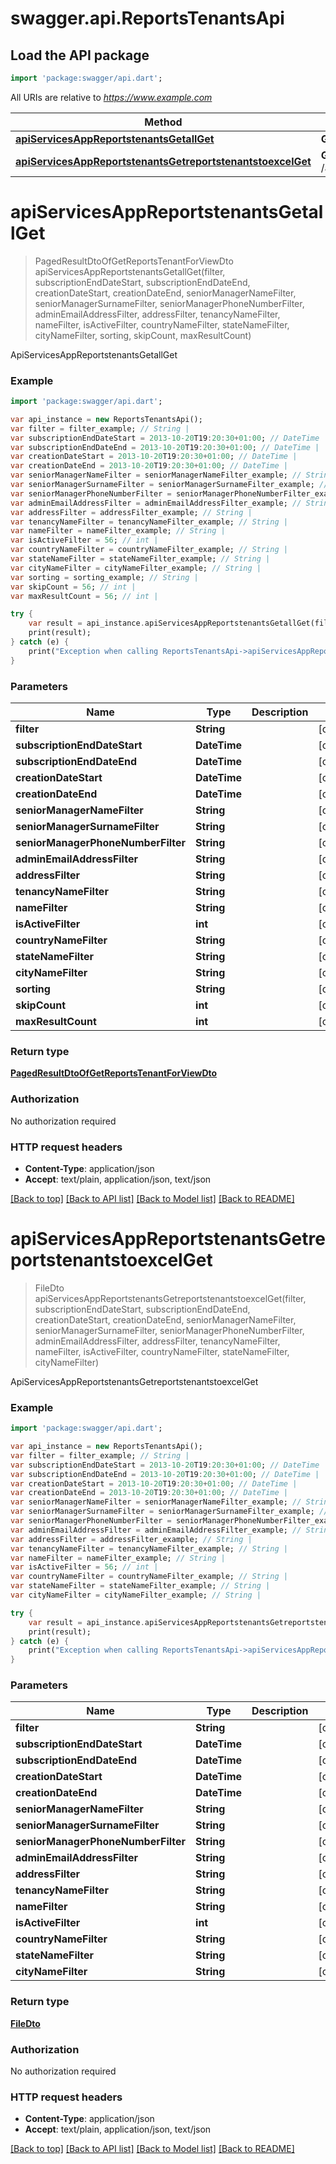 # swagger.api.ReportsTenantsApi

## Load the API package
```dart
import 'package:swagger/api.dart';
```

All URIs are relative to *https://www.example.com*

Method | HTTP request | Description
------------- | ------------- | -------------
[**apiServicesAppReportstenantsGetallGet**](ReportsTenantsApi.md#apiServicesAppReportstenantsGetallGet) | **GET** /api/services/app/ReportsTenants/GetAll | ApiServicesAppReportstenantsGetallGet
[**apiServicesAppReportstenantsGetreportstenantstoexcelGet**](ReportsTenantsApi.md#apiServicesAppReportstenantsGetreportstenantstoexcelGet) | **GET** /api/services/app/ReportsTenants/GetReportsTenantsToExcel | ApiServicesAppReportstenantsGetreportstenantstoexcelGet


# **apiServicesAppReportstenantsGetallGet**
> PagedResultDtoOfGetReportsTenantForViewDto apiServicesAppReportstenantsGetallGet(filter, subscriptionEndDateStart, subscriptionEndDateEnd, creationDateStart, creationDateEnd, seniorManagerNameFilter, seniorManagerSurnameFilter, seniorManagerPhoneNumberFilter, adminEmailAddressFilter, addressFilter, tenancyNameFilter, nameFilter, isActiveFilter, countryNameFilter, stateNameFilter, cityNameFilter, sorting, skipCount, maxResultCount)

ApiServicesAppReportstenantsGetallGet



### Example 
```dart
import 'package:swagger/api.dart';

var api_instance = new ReportsTenantsApi();
var filter = filter_example; // String | 
var subscriptionEndDateStart = 2013-10-20T19:20:30+01:00; // DateTime | 
var subscriptionEndDateEnd = 2013-10-20T19:20:30+01:00; // DateTime | 
var creationDateStart = 2013-10-20T19:20:30+01:00; // DateTime | 
var creationDateEnd = 2013-10-20T19:20:30+01:00; // DateTime | 
var seniorManagerNameFilter = seniorManagerNameFilter_example; // String | 
var seniorManagerSurnameFilter = seniorManagerSurnameFilter_example; // String | 
var seniorManagerPhoneNumberFilter = seniorManagerPhoneNumberFilter_example; // String | 
var adminEmailAddressFilter = adminEmailAddressFilter_example; // String | 
var addressFilter = addressFilter_example; // String | 
var tenancyNameFilter = tenancyNameFilter_example; // String | 
var nameFilter = nameFilter_example; // String | 
var isActiveFilter = 56; // int | 
var countryNameFilter = countryNameFilter_example; // String | 
var stateNameFilter = stateNameFilter_example; // String | 
var cityNameFilter = cityNameFilter_example; // String | 
var sorting = sorting_example; // String | 
var skipCount = 56; // int | 
var maxResultCount = 56; // int | 

try { 
    var result = api_instance.apiServicesAppReportstenantsGetallGet(filter, subscriptionEndDateStart, subscriptionEndDateEnd, creationDateStart, creationDateEnd, seniorManagerNameFilter, seniorManagerSurnameFilter, seniorManagerPhoneNumberFilter, adminEmailAddressFilter, addressFilter, tenancyNameFilter, nameFilter, isActiveFilter, countryNameFilter, stateNameFilter, cityNameFilter, sorting, skipCount, maxResultCount);
    print(result);
} catch (e) {
    print("Exception when calling ReportsTenantsApi->apiServicesAppReportstenantsGetallGet: $e\n");
}
```

### Parameters

Name | Type | Description  | Notes
------------- | ------------- | ------------- | -------------
 **filter** | **String**|  | [optional] 
 **subscriptionEndDateStart** | **DateTime**|  | [optional] 
 **subscriptionEndDateEnd** | **DateTime**|  | [optional] 
 **creationDateStart** | **DateTime**|  | [optional] 
 **creationDateEnd** | **DateTime**|  | [optional] 
 **seniorManagerNameFilter** | **String**|  | [optional] 
 **seniorManagerSurnameFilter** | **String**|  | [optional] 
 **seniorManagerPhoneNumberFilter** | **String**|  | [optional] 
 **adminEmailAddressFilter** | **String**|  | [optional] 
 **addressFilter** | **String**|  | [optional] 
 **tenancyNameFilter** | **String**|  | [optional] 
 **nameFilter** | **String**|  | [optional] 
 **isActiveFilter** | **int**|  | [optional] 
 **countryNameFilter** | **String**|  | [optional] 
 **stateNameFilter** | **String**|  | [optional] 
 **cityNameFilter** | **String**|  | [optional] 
 **sorting** | **String**|  | [optional] 
 **skipCount** | **int**|  | [optional] 
 **maxResultCount** | **int**|  | [optional] 

### Return type

[**PagedResultDtoOfGetReportsTenantForViewDto**](PagedResultDtoOfGetReportsTenantForViewDto.md)

### Authorization

No authorization required

### HTTP request headers

 - **Content-Type**: application/json
 - **Accept**: text/plain, application/json, text/json

[[Back to top]](#) [[Back to API list]](../README.md#documentation-for-api-endpoints) [[Back to Model list]](../README.md#documentation-for-models) [[Back to README]](../README.md)

# **apiServicesAppReportstenantsGetreportstenantstoexcelGet**
> FileDto apiServicesAppReportstenantsGetreportstenantstoexcelGet(filter, subscriptionEndDateStart, subscriptionEndDateEnd, creationDateStart, creationDateEnd, seniorManagerNameFilter, seniorManagerSurnameFilter, seniorManagerPhoneNumberFilter, adminEmailAddressFilter, addressFilter, tenancyNameFilter, nameFilter, isActiveFilter, countryNameFilter, stateNameFilter, cityNameFilter)

ApiServicesAppReportstenantsGetreportstenantstoexcelGet



### Example 
```dart
import 'package:swagger/api.dart';

var api_instance = new ReportsTenantsApi();
var filter = filter_example; // String | 
var subscriptionEndDateStart = 2013-10-20T19:20:30+01:00; // DateTime | 
var subscriptionEndDateEnd = 2013-10-20T19:20:30+01:00; // DateTime | 
var creationDateStart = 2013-10-20T19:20:30+01:00; // DateTime | 
var creationDateEnd = 2013-10-20T19:20:30+01:00; // DateTime | 
var seniorManagerNameFilter = seniorManagerNameFilter_example; // String | 
var seniorManagerSurnameFilter = seniorManagerSurnameFilter_example; // String | 
var seniorManagerPhoneNumberFilter = seniorManagerPhoneNumberFilter_example; // String | 
var adminEmailAddressFilter = adminEmailAddressFilter_example; // String | 
var addressFilter = addressFilter_example; // String | 
var tenancyNameFilter = tenancyNameFilter_example; // String | 
var nameFilter = nameFilter_example; // String | 
var isActiveFilter = 56; // int | 
var countryNameFilter = countryNameFilter_example; // String | 
var stateNameFilter = stateNameFilter_example; // String | 
var cityNameFilter = cityNameFilter_example; // String | 

try { 
    var result = api_instance.apiServicesAppReportstenantsGetreportstenantstoexcelGet(filter, subscriptionEndDateStart, subscriptionEndDateEnd, creationDateStart, creationDateEnd, seniorManagerNameFilter, seniorManagerSurnameFilter, seniorManagerPhoneNumberFilter, adminEmailAddressFilter, addressFilter, tenancyNameFilter, nameFilter, isActiveFilter, countryNameFilter, stateNameFilter, cityNameFilter);
    print(result);
} catch (e) {
    print("Exception when calling ReportsTenantsApi->apiServicesAppReportstenantsGetreportstenantstoexcelGet: $e\n");
}
```

### Parameters

Name | Type | Description  | Notes
------------- | ------------- | ------------- | -------------
 **filter** | **String**|  | [optional] 
 **subscriptionEndDateStart** | **DateTime**|  | [optional] 
 **subscriptionEndDateEnd** | **DateTime**|  | [optional] 
 **creationDateStart** | **DateTime**|  | [optional] 
 **creationDateEnd** | **DateTime**|  | [optional] 
 **seniorManagerNameFilter** | **String**|  | [optional] 
 **seniorManagerSurnameFilter** | **String**|  | [optional] 
 **seniorManagerPhoneNumberFilter** | **String**|  | [optional] 
 **adminEmailAddressFilter** | **String**|  | [optional] 
 **addressFilter** | **String**|  | [optional] 
 **tenancyNameFilter** | **String**|  | [optional] 
 **nameFilter** | **String**|  | [optional] 
 **isActiveFilter** | **int**|  | [optional] 
 **countryNameFilter** | **String**|  | [optional] 
 **stateNameFilter** | **String**|  | [optional] 
 **cityNameFilter** | **String**|  | [optional] 

### Return type

[**FileDto**](FileDto.md)

### Authorization

No authorization required

### HTTP request headers

 - **Content-Type**: application/json
 - **Accept**: text/plain, application/json, text/json

[[Back to top]](#) [[Back to API list]](../README.md#documentation-for-api-endpoints) [[Back to Model list]](../README.md#documentation-for-models) [[Back to README]](../README.md)

